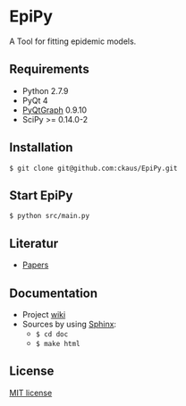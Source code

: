 # EpiPy
A Tool for fitting epidemic models.

## Requirements
 * Python 2.7.9
 * PyQt 4
 * [PyQtGraph][2] 0.9.10
 * SciPy >= 0.14.0-2

## Installation
`$ git clone git@github.com:ckaus/EpiPy.git`

## Start EpiPy
`$ python src/main.py`

## Literatur
 * [Papers][5]

## Documentation
* Project [wiki][1]
* Sources by using [Sphinx][3]:
  * `$ cd doc`
  * `$ make html`

## License
[MIT license][1]

[1]: https://github.com/ckaus/EpiPy/wiki "wiki"
[2]: http://pyqtgraph.org/ "PyQtGraph"
[3]: http://sphinx-doc.org/ "Sphinx"
[4]: https://github.com/ckaus/EpiPy/blob/master/LICENSE "MIT license"  
[5]: https://www.dropbox.com/sh/3gtnm32uq6nn0cu/AAAbHY9DkdnRPuZo-vePaO1Fa?dl=0

